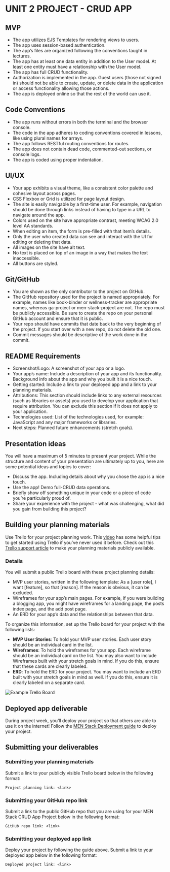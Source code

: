 # UNIT 2 PROJECT - CRUD APP

## MVP

- The app utilizes EJS Templates for rendering views to users.
- The app uses session-based authentication.
- The app’s files are organized following the conventions taught in lectures.
- The app has at least one data entity in addition to the User model. At least one entity must have a relationship with the User model.
- The app has full CRUD functionality.
- Authorization is implemented in the app. Guest users (those not signed in) should not be able to create, update, or delete data in the application or access functionality allowing those actions.
- The app is deployed online so that the rest of the world can use it.

## Code Conventions

- The app runs without errors in both the terminal and the browser console.
- The code in the app adheres to coding conventions covered in lessons, like using plural names for arrays.
- The app follows RESTful routing conventions for routes.
- The app does not contain dead code, commented-out sections, or console logs.
- The app is coded using proper indentation.

## UI/UX

- Your app exhibits a visual theme, like a consistent color palette and cohesive layout across pages.
- CSS Flexbox or Grid is utilized for page layout design.
- The site is easily navigable by a first-time user. For example, navigation should be done through links instead of having to type in a URL to navigate around the app.
- Colors used on the site have appropriate contrast, meeting WCAG 2.0 level AA standards.
- When editing an item, the form is pre-filled with that item’s details.
- Only the user who created data can see and interact with the UI for editing or deleting that data.
- All images on the site have alt text.
- No text is placed on top of an image in a way that makes the text inaccessible.
- All buttons are styled.

## Git/GitHub

- You are shown as the only contributor to the project on GitHub.
- The GitHub repository used for the project is named appropriately. For example, names like book-binder or wellness-tracker are appropriate names, whereas ga-project or men-stack-project are not. The repo must be publicly accessible. Be sure to create the repo on your personal GitHub account and ensure that it is public.
- Your repo should have commits that date back to the very beginning of the project. If you start over with a new repo, do not delete the old one.
- Commit messages should be descriptive of the work done in the commit.

## README Requirements

- Screenshot/Logo: A screenshot of your app or a logo.
- Your app’s name: Include a description of your app and its functionality. Background info about the app and why you built it is a nice touch.
- Getting started: Include a link to your deployed app and a link to your planning materials.
- Attributions: This section should include links to any external resources (such as libraries or assets) you used to develop your application that require attribution. You can exclude this section if it does not apply to your application.
- Technologies used: List of the technologies used, for example: JavaScript and any major frameworks or libraries.
- Next steps: Planned future enhancements (stretch goals).

## Presentation ideas

You will have a maximum of 5 minutes to present your project. While the structure and content of your presentation are ultimately up to you, here are some potential ideas and topics to cover:

- Discuss the app. Including details about why you chose the app is a nice touch.
- Use the app! Demo full-CRUD data operations.
- Briefly show off something unique in your code or a piece of code you’re particularly proud of.
- Share your experience with the project - what was challenging, what did you gain from building this project?

## Building your planning materials

Use Trello for your project planning work. This [video](https://www.youtube.com/watch?v=l3F3l3psqXY) has some helpful tips to get started using Trello if you’ve never used it before. Check out this [Trello support article](https://support.atlassian.com/trello/docs/changing-the-visibility-of-a-board/) to make your planning materials publicly available.

### Details

You will submit a public Trello board with these project planning details:

- MVP user stories, written in the following template: As a [user role], I want [feature], so that [reason]. If the reason is obvious, it can be excluded.
- Wireframes for your app’s main pages. For example, if you were building a blogging app, you might have wireframes for a landing page, the posts index page, and the add post page.
- An ERD for your app’s data and the relationships between that data.

To organize this information, set up the Trello board for your project with the following lists:

- **MVP User Stories**: To hold your MVP user stories. Each user story should be an individual card in the list.
- **Wireframes**: To hold the wireframes for your app. Each wireframe should be an individual card on the list. You may also want to include Wireframes built with your stretch goals in mind. If you do this, ensure that these cards are clearly labeled.
- **ERD**: To hold the ERD for your project. You may want to include an ERD built with your stretch goals in mind as well. If you do this, ensure it is clearly labeled on a separate card.

![Example Trello Board](./public/images/example-trello.png)

## Deployed app deliverable

During project week, you’ll deploy your project so that others are able to use it on the internet! Follow the [MEN Stack Deployment guide](https://pages.git.generalassemb.ly/modular-curriculum-all-courses/universal-resources/deployment/men-stack-deployment/) to deploy your project.

## Submitting your deliverables

### Submitting your planning materials

Submit a link to your publicly visible Trello board below in the following format:

`Project planning link: <link>`

### Submitting your GitHub repo link

Submit a link to the public GitHub repo that you are using for your MEN Stack CRUD App Project below in the following format:

`GitHub repo link: <link>`

### Submitting your deployed app link

Deploy your project by following the guide above. Submit a link to your deployed app below in the following format:

`Deployed project link: <link>`